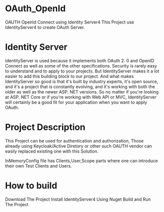 # OAuth_OpenId
OAUTH OpenId Connect using Identity Server4
This Project use IdentityServer4 to create OAuth Server.

# Identity Server

IdentityServer is used because it implements both OAuth 2. 0 and OpenID Connect as well as some of the other specifications. Security is rarely easy to understand and to apply to your projects. But IdentityServer makes it a lot easier to add this building block to our project. And what makes IdentityServer so good is that it's built by industry experts, it's open source, and it's a project that is constantly evolving, and it's working with both the older as well as the newer ASP. NET versions. So no matter if you're looking at ASP. NET Core or if you're working with Web API or MVC, IdentityServer will certainly be a good fit for your application when you want to apply OAuth.

# Project Description

This Project can be used for authentication and authorization, Those already using Keycloak/Active Diretory or other such OAUTH vendor can easily replaced existing one with this Solution.

InMemoryConfig file has Clients,User,Scope parts where one can introduce their own Test Clients and Users.

# How to build

Download The Project
Install IdentityServer4 Using Nuget 
Build and Run The Project
